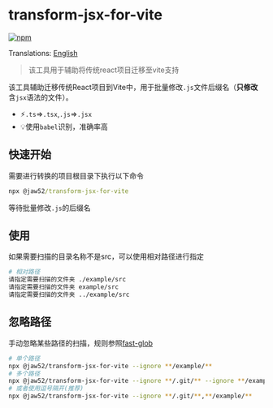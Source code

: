 # transform-jsx-for-vite

[![npm](https://img.shields.io/npm/v/@jaw52/transform-jsx-for-vite)](https://npmjs.com/package/@jaw52/transform-jsx-for-vite)

Translations: <a href="https://github.com/jaw52/transform-jsx-for-vite/blob/main/README-EN.md">English</a>

> 该工具用于辅助将传统react项目迁移至vite支持

该工具辅助迁移传统React项目到Vite中，用于批量修改`.js`文件后缀名（**只修改**含`jsx`语法的文件）。

- ⚡️`.ts`=>`.tsx`,`.js`=>`.jsx`
- 💡使用`babel`识别，准确率高

## 快速开始

需要进行转换的项目根目录下执行以下命令

```cmd
npx @jaw52/transform-jsx-for-vite
```

等待批量修改`.js`的后缀名

## 使用

如果需要扫描的目录名称不是src，可以使用相对路径进行指定

```bash
# 相对路径
请指定需要扫描的文件夹 ./example/src
请指定需要扫描的文件夹 example/src
请指定需要扫描的文件夹 ../example/src
```

## 忽略路径

手动忽略某些路径的扫描，规则参照[fast-glob](https://github.com/mrmlnc/fast-glob#readme)

```bash
# 单个路径
npx @jaw52/transform-jsx-for-vite --ignore **/example/**
# 多个路径
npx @jaw52/transform-jsx-for-vite --ignore **/.git/** --ignore **/example/**
# 或者使用逗号隔开(推荐)
npx @jaw52/transform-jsx-for-vite --ignore **/.git/**,**/example/**
```
